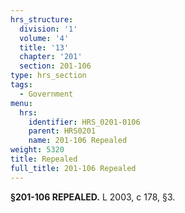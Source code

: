 ```yaml
---
hrs_structure:
  division: '1'
  volume: '4'
  title: '13'
  chapter: '201'
  section: 201-106
type: hrs_section
tags:
  - Government
menu:
  hrs:
    identifier: HRS_0201-0106
    parent: HRS0201
    name: 201-106 Repealed
weight: 5320
title: Repealed
full_title: 201-106 Repealed
---
```

**§201-106 REPEALED.** L 2003, c 178, §3.
